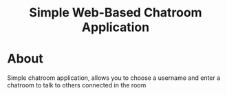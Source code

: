 <h1 align="center">
    Simple Web-Based Chatroom Application
</h1>

# About
Simple chatroom application, allows you to choose a username and enter a chatroom to talk to others connected in the room
